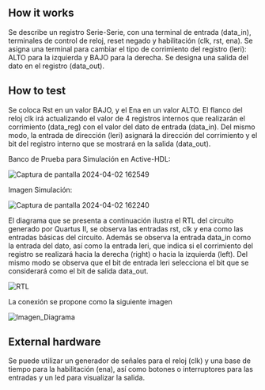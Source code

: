 <!---

This file is used to generate your project datasheet. Please fill in the information below and delete any unused
sections.

You can also include images in this folder and reference them in the markdown. Each image must be less than
512 kb in size, and the combined size of all images must be less than 1 MB.
-->

## How it works

Se describe un registro Serie-Serie, con una terminal de entrada (data_in), terminales de control de reloj, reset negado y habilitación (clk, rst, ena). Se asigna una terminal para cambiar el tipo de corrimiento del registro (leri): ALTO para la izquierda y BAJO para la derecha. Se designa una salida del dato en el registro (data_out).

## How to test

Se coloca Rst en un valor BAJO, y el Ena en un valor ALTO. El flanco del reloj clk irá actualizando el valor de 4 registros internos que realizarán el corrimiento (data_reg) con el valor del dato de entrada (data_in). Del mismo modo, la entrada de dirección (leri) asignará la dirección del corrimiento y el bit del registro interno que se mostrará en la salida (data_out).

Banco de Prueba para Simulación en Active-HDL:

![Captura de pantalla 2024-04-02 162549](https://github.com/CarlosVel17/Serie_Serie/assets/165471233/02842b52-3a53-45a8-9a2f-76a47663987e)


Imagen Simulación:

![Captura de pantalla 2024-04-02 162240](https://github.com/CarlosVel17/Serie_Serie/assets/165471233/95d3d1ef-d223-49ae-82ec-badb4adecea2)

El diagrama que se presenta a continuación ilustra el RTL del circuito generado por Quartus II, se observa las entradas rst, clk y ena como las entradas básicas del circuito. Además se observa la entrada data_in como la entrada del dato, así como la entrada leri, que indica si el corrimiento del registro se realizará hacia la derecha (right) o hacia la izquierda (left). Del mismo modo se observa que el bit de entrada leri selecciona el bit que se considerará como el bit de salida data_out.

![RTL](https://github.com/CarlosVel17/Serie_Serie/assets/165471233/87f72d36-5895-42a6-a275-eaf8a13415c4)

La conexión se propone como la siguiente imagen

![Imagen_Diagrama](https://github.com/CarlosVel17/Serie_Serie/assets/165471233/e222120c-f8e9-416c-8412-4c21e2337641)


## External hardware

Se puede utilizar un generador de señales para el reloj (clk) y una base de tiempo para la habilitación (ena), así como botones o interruptores para las entradas y un led para visualizar la salida.

